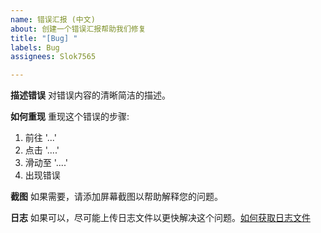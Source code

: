 ```yaml
---
name: 错误汇报 (中文)
about: 创建一个错误汇报帮助我们修复
title: "[Bug] "
labels: Bug
assignees: Slok7565

---
```


**描述错误**
对错误内容的清晰简洁的描述。

**如何重现**
重现这个错误的步骤:
1. 前往 '...'
2. 点击 '....'
3. 滑动至 '....'
4. 出现错误

**截图**
如果需要，请添加屏幕截图以帮助解释您的问题。

**日志**
如果可以，尽可能上传日志文件以更快解决这个问题。[如何获取日志文件](https://tonx.cc/zh/docs/FAQ.html#如何得到日志文件)
